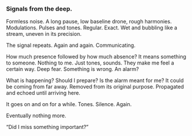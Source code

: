 ### Signals from the deep.

Formless noise. A long pause, low baseline drone, rough harmonies. Modulations. Pulses and tones. Regular. Exact. Wet and bubbling like a stream, uneven in its precision.

The signal repeats. Again and again. Communicating. 

How much presence followed by how much absence? It means something to someone. Nothing to me. Just tones, sounds. They make me feel a certain way. Deep fear. Something is wrong. An alarm?

What is happening? Should I prepare? Is the alarm meant for me? It could be coming from far away. Removed from its original purpose. Propagated and echoed until arriving here.

It goes on and on for a while. Tones. Silence. Again.

Eventually nothing more.

“Did I miss something important?”